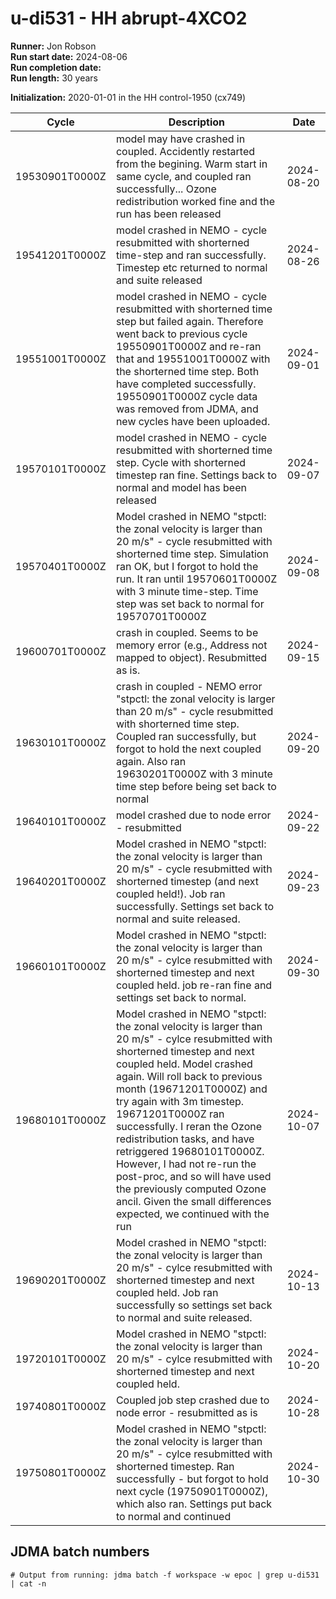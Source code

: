 # u-di531 - HH abrupt-4XCO2

**Runner:** Jon Robson  
**Run start date:** 2024-08-06  
**Run completion date:**  
**Run length:** 30 years  

**Initialization:** 2020-01-01 in the HH control-1950 (cx749)

| Cycle | Description | Date |
| --- | --- | --- |
| 19530901T0000Z| model may have crashed in coupled. Accidently restarted from the begining. Warm start in same cycle, and coupled ran successfully... Ozone redistribution worked fine and the run has been released | 2024-08-20 |
| 19541201T0000Z | model crashed in NEMO - cycle resubmitted with shorterned time-step and ran successfully. Timestep etc returned to normal and suite released | 2024-08-26 |
| 19551001T0000Z | model crashed in NEMO - cycle resubmitted with shorterned time step but failed again. Therefore went back to previous cycle 19550901T0000Z and re-ran that and 19551001T0000Z with the shorterned time step. Both have completed successfully. 19550901T0000Z cycle data was removed from JDMA, and new cycles have been uploaded.  | 2024-09-01 |
| 19570101T0000Z | model crashed in NEMO - cycle resubmitted with shorterned time step. Cycle with shorterned timestep ran fine. Settings back to normal and model has been released | 2024-09-07 |
| 19570401T0000Z | Model crashed in NEMO "stpctl: the zonal velocity is larger than 20 m/s" - cycle resubmitted with shorterned time step. Simulation ran OK, but I forgot to hold the run. It ran until 19570601T0000Z with 3 minute time-step. Time step was set back to normal for 19570701T0000Z | 2024-09-08 |
| 19600701T0000Z | crash in coupled. Seems to be memory error (e.g., Address not mapped to object). Resubmitted as is. | 2024-09-15 |
| 19630101T0000Z | crash in coupled - NEMO error "stpctl: the zonal velocity is larger than 20 m/s" - cycle resubmitted with shorterned time step. Coupled ran successfully, but forgot to hold the next coupled again. Also ran 19630201T0000Z with 3 minute time step before being set back to normal | 2024-09-20 |
| 19640101T0000Z | model crashed due to node error - resubmitted | 2024-09-22 |
| 19640201T0000Z | Model crashed in NEMO "stpctl: the zonal velocity is larger than 20 m/s" - cycle resubmitted with shorterned timestep (and next coupled held!). Job ran successfully. Settings set back to normal and suite released. | 2024-09-23 |
| 19660101T0000Z | Model crashed in NEMO "stpctl: the zonal velocity is larger than 20 m/s" - cylce resubmitted with shorterned timestep and next coupled held. job re-ran fine and settings set back to normal. | 2024-09-30 |
| 19680101T0000Z | Model crashed in NEMO "stpctl: the zonal velocity is larger than 20 m/s" - cylce resubmitted with shorterned timestep and next coupled held. Model crashed again. Will roll back to previous month (19671201T0000Z) and try again with 3m timestep. 19671201T0000Z ran successfully. I reran the Ozone redistribution tasks, and have retriggered 19680101T0000Z. However, I had not re-run the post-proc, and so will have used the previously computed Ozone ancil. Given the small differences expected, we continued with the run | 2024-10-07 |
| 19690201T0000Z | Model crashed in NEMO "stpctl: the zonal velocity is larger than 20 m/s" - cylce resubmitted with shorterned timestep and next coupled held. Job ran successfully so settings set back to normal and suite released. | 2024-10-13 |
| 19720101T0000Z | Model crashed in NEMO "stpctl: the zonal velocity is larger than 20 m/s" - cylce resubmitted with shorterned timestep and next coupled held. | 2024-10-20 |
| 19740801T0000Z | Coupled job step crashed due to node error - resubmitted as is | 2024-10-28 |
| 19750801T0000Z | Model crashed in NEMO "stpctl: the zonal velocity is larger than 20 m/s" - cylce resubmitted with shorterned timestep. Ran successfully - but forgot to hold next cycle (19750901T0000Z), which also ran. Settings put back to normal and continued | 2024-10-30 |








## JDMA batch numbers
```
# Output from running: jdma batch -f workspace -w epoc | grep u-di531 | cat -n

```
